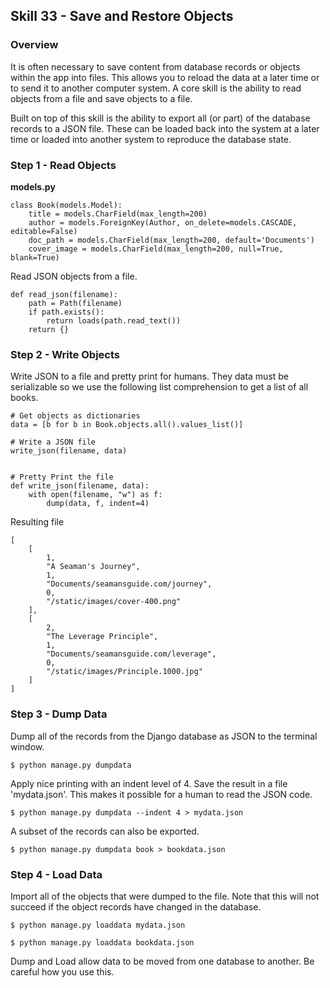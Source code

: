 ## Skill 33 - Save and Restore Objects


### Overview

It is often necessary to save content from database records or objects within
the app into files. This allows you to reload the data at a later time or
to send it to another computer system. A core skill
is the ability to read objects from a file and save objects to a file.

Built on top of this skill is the ability to export all (or part) 
of the database records to a JSON file. These can be loaded back into the 
system at a later time or loaded into another system to reproduce the database
state.



### Step 1 - Read Objects

**models.py**

    class Book(models.Model):
        title = models.CharField(max_length=200)
        author = models.ForeignKey(Author, on_delete=models.CASCADE, editable=False)
        doc_path = models.CharField(max_length=200, default='Documents')
        cover_image = models.CharField(max_length=200, null=True, blank=True)

Read JSON objects from a file.

    def read_json(filename):
        path = Path(filename)
        if path.exists():
            return loads(path.read_text())
        return {}



### Step 2 - Write Objects

Write JSON to a file and pretty print for humans.  They data must be 
serializable so we use the following list comprehension to get a list of
all books.

    # Get objects as dictionaries
    data = [b for b in Book.objects.all().values_list()]

    # Write a JSON file
    write_json(filename, data)


    # Pretty Print the file
    def write_json(filename, data):
        with open(filename, "w") as f:
            dump(data, f, indent=4)

Resulting file

    [
        [
            1,
            "A Seaman's Journey",
            1,
            "Documents/seamansguide.com/journey",
            0,
            "/static/images/cover-400.png"
        ],
        [
            2,
            "The Leverage Principle",
            1,
            "Documents/seamansguide.com/leverage",
            0,
            "/static/images/Principle.1000.jpg"
        ]
    ]



### Step 3 - Dump Data

Dump all of the records from the Django database as JSON to the terminal 
window.

    $ python manage.py dumpdata


Apply nice printing with an indent level of 4. Save the result in a file
'mydata.json'. This makes it possible for a human to read the JSON code.

    $ python manage.py dumpdata --indent 4 > mydata.json

A subset of the records can also be exported.

    $ python manage.py dumpdata book > bookdata.json



### Step 4 - Load Data

Import all of the objects that were dumped to the file.  Note that this will 
not succeed if the object records have changed in the database.

    $ python manage.py loaddata mydata.json

    $ python manage.py loaddata bookdata.json


Dump and Load allow data to be moved from one database to another. Be careful
how you use this.


